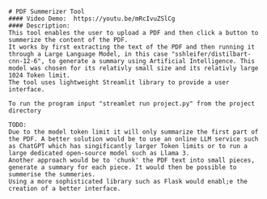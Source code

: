     # PDF Summerizer Tool
    #### Video Demo:  https://youtu.be/mRcIvuZSlCg
    #### Description:
    This tool enables the user to upload a PDF and then click a button to summerize the content of the PDF.
    It works by first extracting the text of the PDF and then running it through a Large Language Model, in this case "sshleifer/distilbart-cnn-12-6", to generate a summary using Artificial Intelligence. This model was chosen for its relativly small size and its relativly large 1024 Token limit.
    The tool uses lightweight Streamlit library to provide a user interface.

    To run the program input "streamlet run project.py" from the project directory
    
    TODO:
    Due to the model token limit it will only summarize the first part of the PDF. A better solution would be to use an online LLM service such as ChatGPT which has singificantly larger Token limits or to run a large dedicated open-source model such as Llama 3.
    Another approach would be to 'chunk' the PDF text into small pieces, generate a summary for each piece. It would then be possible to summerise the summeries.
    Using a more sophisticated library such as Flask would enabl;e the creation of a better interface.